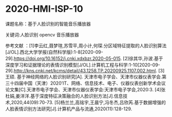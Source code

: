 # 2020-HMI-ISP-10
课题名称：基于人脸识别的智能音乐播放器

关键词:人脸识别 opencv 音乐播放器

参考文献 ：[1]李云红,聂梦瑄,苏雪平,周小计,何琛.分区域特征提取的人脸识别算法[J/OL].西北大学学报(自然科学版):1-8[2020-09-29].https://doi.org/10.16152/j.cnki.xdxbzr.2020-05-015.
          [2]徐其华,孙波.基于深度学习和证据理论的表情识别模型[J/OL].计算机工程与科学:1-10[2020-09-29].http://kns.cnki.net/kcms/detail/43.1258.TP.20200925.1107.002.html.
          [3]王硕. 基于神经网络的人脸识别研究[A]. 天津市电子学会、天津市仪器仪表学会.第三十四届中国（天津）2020’IT、网络、信息技术、电子、仪器仪表创新学术会议论文集[C].天津市电子学会、天津市仪器仪表学会:天津市电子学会,2020:3.
          [4]张杜娟,姜洋洋.基于深度特征决策融合的人脸识别方法[J].信息技术,2020,44(09):70-73.
          [5]杨兰兰,高铭宇,王晨宁,冯冬杰,吕欣芮.基于数据增强的人脸表情识别方法研究[J].计算机产品与流通,2020(11):128-129.

